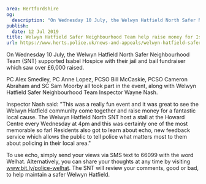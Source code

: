 ```yaml
area: Hertfordshire
og:
  description: "On Wednesday 10 July, the Welwyn Hatfield North Safer Neighbourhood Team (SNT) supported Isabel Hospice with their jail and bail fundraiser which saw over \xA36,000 raised."
publish:
  date: 12 Jul 2019
title: Welwyn Hatfield Safer Neighbourhood Team help raise money for Isabel Hospice
url: https://www.herts.police.uk/news-and-appeals/welwyn-hatfield-safer-neighbourhood-team-help-raise-money-for-isabel-hospice
```

On Wednesday 10 July, the Welwyn Hatfield North Safer Neighbourhood Team (SNT) supported Isabel Hospice with their jail and bail fundraiser which saw over £6,000 raised.

PC Alex Smedley, PC Anne Lopez, PCSO Bill McCaskie, PCSO Cameron Abraham and SC Sam Moorby all took part in the event, along with Welwyn Hatfield Safer Neighbourhood Team Inspector Wayne Nash.

Inspector Nash said: "This was a really fun event and it was great to see the Welwyn Hatfield community come together and raise money for a fantastic local cause. The Welwyn Hatfield North SNT host a stall at the Howard Centre every Wednesday at 4pm and this was certainly one of the most memorable so far! Residents also got to learn about echo, new feedback service which allows the public to tell police what matters most to them about policing in their local area."

To use echo, simply send your views via SMS text to 66099 with the word Welhat. Alternatively, you can share your thoughts at any time by visiting www.bit.ly/police-welhat. The SNT will review your comments, good or bad, to help maintain a safer Welwyn Hatfield.
